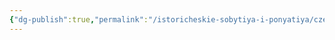 ```yaml
---
{"dg-publish":true,"permalink":"/istoricheskie-sobytiya-i-ponyatiya/czentralnye-derzhavy/dvustoronnyaya-vojna-demoviktuma/","dgPassFrontmatter":true}
---
```


